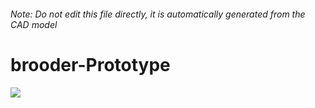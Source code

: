 ###### Note: Do not edit this file directly, it is automatically generated from the CAD model

# brooder-Prototype

![](/project.svg)

